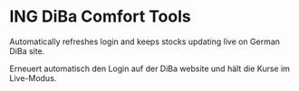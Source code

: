 # ING DiBa Comfort Tools
Automatically refreshes login and keeps stocks updating live on German DiBa site.

Erneuert automatisch den Login auf der DiBa website und hält die Kurse im Live-Modus.
